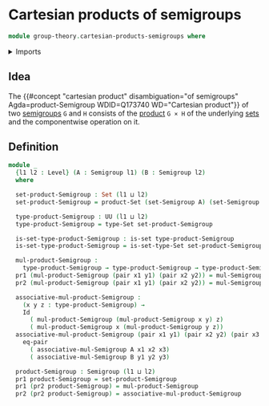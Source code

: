 # Cartesian products of semigroups

```agda
module group-theory.cartesian-products-semigroups where
```

<details><summary>Imports</summary>

```agda
open import foundation.dependent-pair-types
open import foundation.equality-cartesian-product-types
open import foundation.identity-types
open import foundation.sets
open import foundation.universe-levels

open import group-theory.semigroups
```

</details>

## Idea

The
{{#concept "cartesian product" disambiguation="of semigroups" Agda=product-Semigroup WDID=Q173740 WD="Cartesian product"}}
of two [semigroups](group-theory.semigroups.md) `G` and `H` consists of the
[product](foundation.cartesian-products.md) `G × H` of the underlying
[sets](foundation.sets.md) and the componentwise operation on it.

## Definition

```agda
module _
  {l1 l2 : Level} (A : Semigroup l1) (B : Semigroup l2)
  where

  set-product-Semigroup : Set (l1 ⊔ l2)
  set-product-Semigroup = product-Set (set-Semigroup A) (set-Semigroup B)

  type-product-Semigroup : UU (l1 ⊔ l2)
  type-product-Semigroup = type-Set set-product-Semigroup

  is-set-type-product-Semigroup : is-set type-product-Semigroup
  is-set-type-product-Semigroup = is-set-type-Set set-product-Semigroup

  mul-product-Semigroup :
    type-product-Semigroup → type-product-Semigroup → type-product-Semigroup
  pr1 (mul-product-Semigroup (pair x1 y1) (pair x2 y2)) = mul-Semigroup A x1 x2
  pr2 (mul-product-Semigroup (pair x1 y1) (pair x2 y2)) = mul-Semigroup B y1 y2

  associative-mul-product-Semigroup :
    (x y z : type-product-Semigroup) →
    Id
      ( mul-product-Semigroup (mul-product-Semigroup x y) z)
      ( mul-product-Semigroup x (mul-product-Semigroup y z))
  associative-mul-product-Semigroup (pair x1 y1) (pair x2 y2) (pair x3 y3) =
    eq-pair
      ( associative-mul-Semigroup A x1 x2 x3)
      ( associative-mul-Semigroup B y1 y2 y3)

  product-Semigroup : Semigroup (l1 ⊔ l2)
  pr1 product-Semigroup = set-product-Semigroup
  pr1 (pr2 product-Semigroup) = mul-product-Semigroup
  pr2 (pr2 product-Semigroup) = associative-mul-product-Semigroup
```
